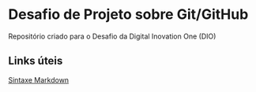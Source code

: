 # Desafio de Projeto sobre Git/GitHub
Repositório criado para o Desafio da Digital Inovation One (DIO)

## Links úteis
[Sintaxe Markdown](https://www.markdownguide.org/basic-syntax/)

